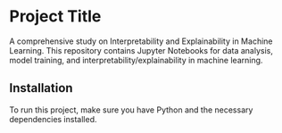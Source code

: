 # Project Title

A comprehensive study on Interpretability and Explainability in Machine Learning. This repository contains Jupyter Notebooks for data analysis, model training, and interpretability/explainability in machine learning.

## Installation
To run this project, make sure you have Python and the necessary dependencies installed. 
